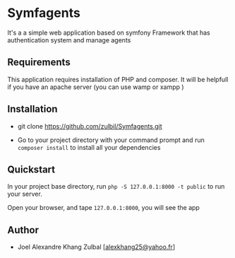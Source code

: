 # Symfagents

It's a a simple web application based on symfony Framework that has authentication system and manage agents

## Requirements

This application requires installation of PHP and composer. It will be helpfull if you have an apache server (you can use wamp or xampp )

## Installation

- git clone https://github.com/zulbil/Symfagents.git

- Go to your project directory with your command prompt and run `composer install` to install all your dependencies

## Quickstart

In your project base directory, run `php -S 127.0.0.1:8000 -t public` to run your server.

Open your browser, and tape `127.0.0.1:8000`, you will see the app

## Author

- Joel Alexandre Khang Zulbal [alexkhang25@yahoo.fr]

